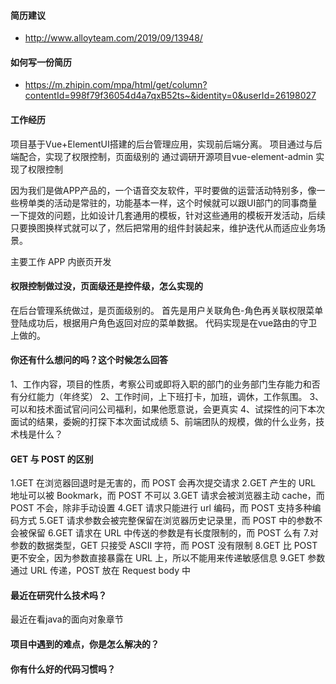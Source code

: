 #### 简历建议
- http://www.alloyteam.com/2019/09/13948/

#### 如何写一份简历
- https://m.zhipin.com/mpa/html/get/column?contentId=998f79f36054d4a7qxB52ts~&identity=0&userId=26198027


#### 工作经历
项目基于Vue+ElementUI搭建的后台管理应用，实现前后端分离。
项目通过与后端配合，实现了权限控制，页面级别的
通过调研开源项目vue-element-admin 实现了权限控制


因为我们是做APP产品的，一个语音交友软件，平时要做的运营活动特别多，像一些榜单类的活动是常驻的，功能基本一样，这个时候就可以跟UI部门的同事商量一下提效的问题，比如设计几套通用的模板，针对这些通用的模板开发活动，后续只要换图换样式就可以了，然后把常用的组件封装起来，维护迭代从而适应业务场景。


主要工作 APP 内嵌页开发

#### 权限控制做过没，页面级还是控件级，怎么实现的
在后台管理系统做过，是页面级别的。
首先是用户关联角色-角色再关联权限菜单
登陆成功后，根据用户角色返回对应的菜单数据。
代码实现是在vue路由的守卫上做的。

#### 你还有什么想问的吗？这个时候怎么回答

1、工作内容，项目的性质，考察公司或即将入职的部门的业务部门生存能力和否有分红能力（年终奖）
2、工作时间，上下班打卡，加班，调休，工作氛围。
3、可以和技术面试官问问公司福利，如果他愿意说，会更真实
4、试探性的问下本次面试的结果，委婉的打探下本次面试成绩
5、前端团队的规模，做的什么业务，技术栈是什么？

#### GET 与 POST 的区别

1.GET 在浏览器回退时是无害的，而 POST 会再次提交请求
2.GET 产生的 URL 地址可以被 Bookmark，而 POST 不可以
3.GET 请求会被浏览器主动 cache，而 POST 不会，除非手动设置
4.GET 请求只能进行 url 编码，而 POST 支持多种编码方式
5.GET 请求参数会被完整保留在浏览器历史记录里，而 POST 中的参数不会被保留
6.GET 请求在 URL 中传送的参数是有长度限制的，而 POST 么有 7.对参数的数据类型，GET 只接受 ASCII 字符，而 POST 没有限制
8.GET 比 POST 更不安全，因为参数直接暴露在 URL 上，所以不能用来传递敏感信息
9.GET 参数通过 URL 传递，POST 放在 Request body 中

#### 最近在研究什么技术吗？
最近在看java的面向对象章节

#### 项目中遇到的难点，你是怎么解决的？

#### 你有什么好的代码习惯吗？






